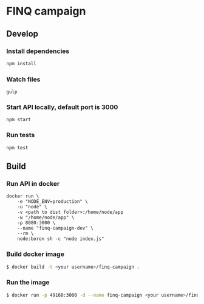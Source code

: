 # FINQ campaign

## Develop

### Install dependencies
```bash
npm install
```

### Watch files
```
gulp
```

### Start API locally, default port is 3000
```
npm start
```

### Run tests
```
npm test
```

## Build
### Run API in docker
```
docker run \
    -e "NODE_ENV=production" \
    -u "node" \
    -v <path to dist folder>:/home/node/app
    -w "/home/node/app" \
    -p 8080:3000 \
    --name "finq-campaign-dev" \
    --rm \
    node:boron sh -c "node index.js"
```

### Build docker image

```bash
$ docker build -t <your username>/finq-campaign .
```
### Run the image 

```bash
$ docker run -p 49160:3000 -d --name finq-campaign <your username>/finq-campaign
```